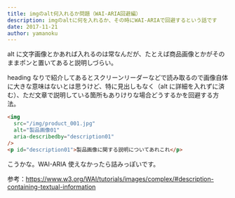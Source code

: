 ```yaml
---
title: imgのalt何入れるか問題（WAI-ARIA回避編）
description: imgのaltに何を入れるか、その時にWAI-ARIAで回避するという話です
date: 2017-11-21
author: yamanoku
---
```


alt に文字画像とかあれば入れるのは常なんだが、たとえば商品画像とかがそのままポンと置いてあると説明しづらい。

heading なりで紹介してあるとスクリーンリーダーなどで読み取るので画像自体に大きな意味はないとは思うけど、特に見出しもなく（alt に詳細を入れずに済む）、ただ文章で説明している箇所もありけりな場合どうするかを回避する方法。

```html
<img
  src="/img/product_001.jpg"
  alt="製品画像01"
  aria-describedby="description01"
/>
<p id="description01">製品画像に関する説明についてあれこれ</p>
```

こうかな。WAI-ARIA 使えなかったら詰みっぽいです。

参考：https://www.w3.org/WAI/tutorials/images/complex/#description-containing-textual-information
